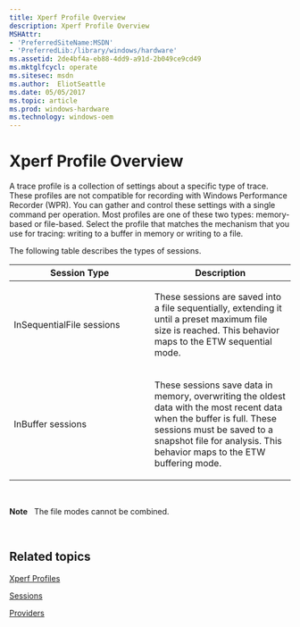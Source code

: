 ```yaml
---
title: Xperf Profile Overview
description: Xperf Profile Overview
MSHAttr:
- 'PreferredSiteName:MSDN'
- 'PreferredLib:/library/windows/hardware'
ms.assetid: 2de4bf4a-eb88-4dd9-a91d-2b049ce9cd49
ms.mktglfcycl: operate
ms.sitesec: msdn
ms.author:  EliotSeattle
ms.date: 05/05/2017
ms.topic: article
ms.prod: windows-hardware
ms.technology: windows-oem
---
```


# Xperf Profile Overview


A trace profile is a collection of settings about a specific type of trace. These profiles are not compatible for recording with Windows Performance Recorder (WPR). You can gather and control these settings with a single command per operation. Most profiles are one of these two types: memory-based or file-based. Select the profile that matches the mechanism that you use for tracing: writing to a buffer in memory or writing to a file.

The following table describes the types of sessions.

<table>
<colgroup>
<col width="50%" />
<col width="50%" />
</colgroup>
<thead>
<tr class="header">
<th>Session Type</th>
<th>Description</th>
</tr>
</thead>
<tbody>
<tr class="odd">
<td><p>InSequentialFile sessions</p></td>
<td><p>These sessions are saved into a file sequentially, extending it until a preset maximum file size is reached. This behavior maps to the ETW sequential mode.</p></td>
</tr>
<tr class="even">
<td><p>InBuffer sessions</p></td>
<td><p>These sessions save data in memory, overwriting the oldest data with the most recent data when the buffer is full. These sessions must be saved to a snapshot file for analysis. This behavior maps to the ETW buffering mode.</p></td>
</tr>
</tbody>
</table>

 

**Note**  
The file modes cannot be combined.

 

## Related topics


[Xperf Profiles](xperf-profiles.md)

[Sessions](sessions.md)

[Providers](providers.md)

 

 








